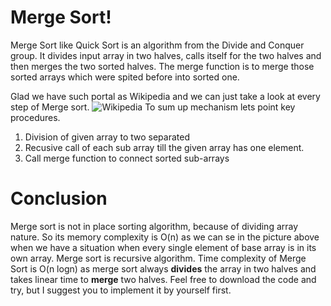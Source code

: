 # Merge Sort!

Merge Sort like Quick Sort is an algorithm from the Divide and Conquer group.
It divides input array in two halves, calls itself for the two halves and then merges the two sorted halves. The merge function is to merge those sorted arrays which were spited before into sorted one.

Glad we have such portal as Wikipedia and we can just take a look at every step of Merge sort.
![Wikipedia](https://upload.wikimedia.org/wikipedia/commons/6/60/Mergesort_algorithm_diagram.png)
To sum up mechanism lets point key procedures.
1. Division of given array to two separated 
2. Recusive call of each sub array till the given array has one element.
3. Call merge function to connect sorted sub-arrays 
# Conclusion
Merge sort is not in place sorting algorithm, because of dividing array nature. So its memory complexity is O(n) as we can se in the picture above when we have a situation when every single element of base array is in its own array.
Merge sort is recursive algorithm.
Time complexity of Merge Sort is O(n logn) as merge sort always **divides** the array in two halves and takes linear time to **merge** two halves.
Feel free to download the code and try, but I suggest you to implement it by yourself first.
